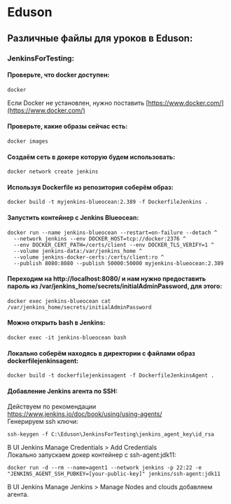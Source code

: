 # Eduson
## Различные файлы для уроков в Eduson:
### JenkinsForTesting:
#### Проверьте, что docker доступен:
```
docker
```
Если Docker не установлен, нужно поставить [https://www.docker.com/](https://www.docker.com/)
#### Проверьте, какие образы сейчас есть:
```
docker images
```
#### Создаём сеть в докере которую будем использовать:
```
docker network create jenkins
```
<!--
#### Чтобы выполнять команды Docker внутри узлов Jenkins, потребуется ещё один образ docker:dind запустим сразу его:
```
docker run --name jenkins-docker --rm --detach ^
  --privileged --network jenkins --network-alias docker ^
  --env DOCKER_TLS_CERTDIR=/certs ^
  --volume jenkins-docker-certs:/certs/client ^
  --volume jenkins-data:/var/jenkins_home ^
  --publish 2376:2376 ^
  docker:dind
```
#### Чтобы запустить Jenkins агента внутри Docker, потребуется ещё один образ (https://hub.docker.com/r/alpine/socat/):
```
docker run --name jenkins-socat -d --restart=always -p 4444:2375 ^
  --network jenkins ^
  -v /var/run/docker.sock:/var/run/docker.sock ^
  alpine/socat ^
  tcp-listen:4444,fork,reuseaddr ^
  unix-connect:/var/run/docker.sock
```
-->
#### Используя Dockerfile из репозитория соберём образ:
```
docker build -t myjenkins-blueocean:2.389 -f DockerfileJenkins .
```
#### Запустить контейнер c Jenkins Blueocean:
```
docker run --name jenkins-blueocean --restart=on-failure --detach ^
  --network jenkins --env DOCKER_HOST=tcp://docker:2376 ^
  --env DOCKER_CERT_PATH=/certs/client --env DOCKER_TLS_VERIFY=1 ^
  --volume jenkins-data:/var/jenkins_home ^
  --volume jenkins-docker-certs:/certs/client:ro ^
  --publish 8080:8080 --publish 50000:50000 myjenkins-blueocean:2.389
```
#### Переходим на http://localhost:8080/ и нам нужно предоставить пароль из /var/jenkins_home/secrets/initialAdminPassword, для этого:
```
docker exec jenkins-blueocean cat /var/jenkins_home/secrets/initialAdminPassword
```
#### Можно открыть bash в Jenkins:
```
docker exec -it jenkins-blueocean bash
```
#### Локально соберём находясь в директории с файлами образ dockerfilejenkinsagent:
```
docker build -t dockerfilejenkinsagent -f DockerfileJenkinsAgent .
```
#### Добавление Jenkins агента по SSH:
Действуем по рекомендации https://www.jenkins.io/doc/book/using/using-agents/  
Генерируем ssh ключи:
```
ssh-keygen -f C:\Eduson\JenkinsForTesting\jenkins_agent_key\id_rsa
```
В UI Jenkins Manage Credentials > Add Credentials  
Локально запускаем докер контейнер с ssh-agent:jdk11:  
```
docker run -d --rm --name=agent1 --network jenkins -p 22:22 -e "JENKINS_AGENT_SSH_PUBKEY=[your-public-key]" jenkins/ssh-agent:jdk11
```
В UI Jenkins Manage Jenkins > Manage Nodes and clouds добавляем агента.  
